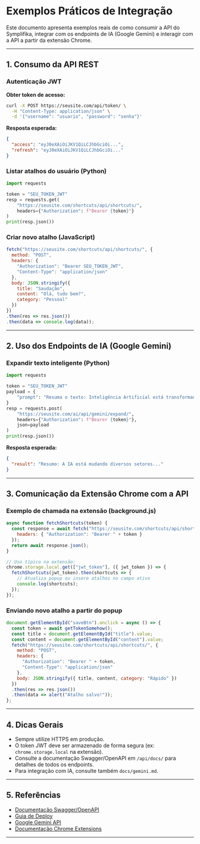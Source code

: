# Exemplos Práticos de Integração

Este documento apresenta exemplos reais de como consumir a API do Symplifika, integrar com os endpoints de IA (Google Gemini) e interagir com a API a partir da extensão Chrome.

---

## 1. Consumo da API REST

### Autenticação JWT

**Obter token de acesso:**

```bash
curl -X POST https://seusite.com/api/token/ \
  -H "Content-Type: application/json" \
  -d '{"username": "usuario", "password": "senha"}'
```

**Resposta esperada:**
```json
{
  "access": "eyJ0eXAiOiJKV1QiLCJhbGciOi...",
  "refresh": "eyJ0eXAiOiJKV1QiLCJhbGciOi..."
}
```

### Listar atalhos do usuário (Python)

```python
import requests

token = "SEU_TOKEN_JWT"
resp = requests.get(
    "https://seusite.com/shortcuts/api/shortcuts/",
    headers={"Authorization": f"Bearer {token}"}
)
print(resp.json())
```

### Criar novo atalho (JavaScript)

```js
fetch("https://seusite.com/shortcuts/api/shortcuts/", {
  method: "POST",
  headers: {
    "Authorization": "Bearer SEU_TOKEN_JWT",
    "Content-Type": "application/json"
  },
  body: JSON.stringify({
    title: "Saudação",
    content: "Olá, tudo bem?",
    category: "Pessoal"
  })
})
.then(res => res.json())
.then(data => console.log(data));
```

---

## 2. Uso dos Endpoints de IA (Google Gemini)

### Expandir texto inteligente (Python)

```python
import requests

token = "SEU_TOKEN_JWT"
payload = {
    "prompt": "Resuma o texto: Inteligência Artificial está transformando o mundo..."
}
resp = requests.post(
    "https://seusite.com/ai/api/gemini/expand/",
    headers={"Authorization": f"Bearer {token}"},
    json=payload
)
print(resp.json())
```

**Resposta esperada:**
```json
{
  "result": "Resumo: A IA está mudando diversos setores..."
}
```

---

## 3. Comunicação da Extensão Chrome com a API

### Exemplo de chamada na extensão (background.js)

```js
async function fetchShortcuts(token) {
  const response = await fetch("https://seusite.com/shortcuts/api/shortcuts/", {
    headers: { "Authorization": "Bearer " + token }
  });
  return await response.json();
}

// Uso típico na extensão:
chrome.storage.local.get(["jwt_token"], ({ jwt_token }) => {
  fetchShortcuts(jwt_token).then(shortcuts => {
    // Atualiza popup ou insere atalhos no campo ativo
    console.log(shortcuts);
  });
});
```

### Enviando novo atalho a partir do popup

```js
document.getElementById("saveBtn").onclick = async () => {
  const token = await getTokenSomehow();
  const title = document.getElementById("title").value;
  const content = document.getElementById("content").value;
  fetch("https://seusite.com/shortcuts/api/shortcuts/", {
    method: "POST",
    headers: {
      "Authorization": "Bearer " + token,
      "Content-Type": "application/json"
    },
    body: JSON.stringify({ title, content, category: "Rápido" })
  })
  .then(res => res.json())
  .then(data => alert("Atalho salvo!"));
};
```

---

## 4. Dicas Gerais

- Sempre utilize HTTPS em produção.
- O token JWT deve ser armazenado de forma segura (ex: `chrome.storage.local` na extensão).
- Consulte a documentação Swagger/OpenAPI em `/api/docs/` para detalhes de todos os endpoints.
- Para integração com IA, consulte também `docs/gemini.md`.

---

## 5. Referências

- [Documentação Swagger/OpenAPI](../README.md#documentação-swaggeropenapi)
- [Guia de Deploy](./deploy.md)
- [Google Gemini API](https://ai.google.dev/)
- [Documentação Chrome Extensions](https://developer.chrome.com/docs/extensions/)

---